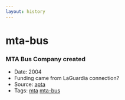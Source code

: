 ```yaml
---
layout: history
---
```

# mta-bus
### MTA Bus Company created
- Date: 2004
- Funding came from LaGuardia connection?
- Source: [apta](http://www.apta.com/passengertransport/Documents/archive_434.htm)
- Tags: [mta](../../tags/mta/) [mta-bus](../../tags/mta-bus/)
